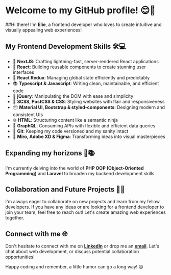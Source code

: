 # Welcome to my GitHub profile! 😊🚀

##Hi there! I'm **Elie**, a frontend developer who loves to create intuitive and visually appealing web experiences!

## My Frontend Development Skills 🛠️💻

- 🌟 **NextJS**: Crafting lightning-fast, server-rendered React applications
- 🚀 **React**: Building reusable components to create stunning user interfaces
- 🔄 **React Redux**: Managing global state efficiently and predictably
- 📚 **Typescript & Javascript**: Writing clean, maintainable, and efficient code
- 🎯 **jQuery**: Manipulating the DOM with ease and simplicity
- 🎨 **SCSS, PostCSS & CSS**: Styling websites with flair and responsiveness
- 📦 **Material UI, Bootstrap & styled-components**: Designing modern and consistent UIs
- 🌐 **HTML**: Structuring content like a semantic ninja
- 🔗 **GraphQL**: Consuming APIs with flexible and efficient data queries
- 🌳 **Git**: Keeping my code versioned and my sanity intact
- 🎨 **Miro, Adobe XD & Figma**: Transforming ideas into visual masterpieces

## Expanding my horizons 🌈📚

I'm currently delving into the world of **PHP OOP (Object-Oriented Programming)** and **Laravel** to broaden my backend development skills

## Collaboration and Future Projects 🤝🚀

I'm always eager to collaborate on new projects and learn from my fellow developers. If you have any ideas or are looking for a frontend developer to join your team, feel free to reach out! Let's create amazing web experiences together.

## Connect with me 🌐

Don't hesitate to connect with me on **[LinkedIn](https://www.linkedin.com/in/elie-housseiny/)** or drop me an **[email](mailto:eliehousseini@gmail.com)**. Let's chat about web development, or discuss potential collaboration opportunities!

Happy coding and remember, a little humor can go a long way! 😄
